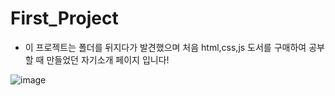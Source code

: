 # First_Project

- 이 프로젝트는 폴더를 뒤지다가 발견했으며 처음 html,css,js 도서를 구매하여 공부할 때 만들었던 자기소개 페이지 입니다!

![image](https://github.com/OhHyukJun/First_Project/assets/90260242/960c5445-c308-4baf-ab2b-c2199eefa134)

